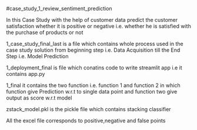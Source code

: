 #case_study_1_review_sentiment_prediction

In this Case Study with the help of customer data predict the customer satisfaction whether it is positive or negative i.e. whether he is satisfied with the purchase of products or not<br>

1_case_study_final_last is a file which contains whole process used in the case study solution from beginning step i.e. Data Acquisition till the End Step i.e. Model Prediction <br>

1_deployment_final is file which conatins code to write streamlit app i.e it contains app.py<br>

1_final it contains the two function i.e. function 1 and function 2 in which function give Prediction w.r.t to single data point and function two give output as score w.r.t model <br>

zstack_model.pkl is the pickle file which contains stacking classifier <br>

All the excel file corresponds to positive,negative and false points
